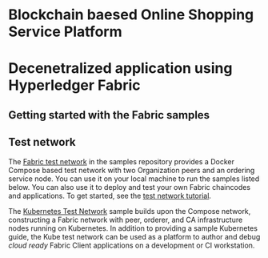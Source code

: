 [//]: # (SPDX-License-Identifier: CC-BY-4.0)

# Blockchain baesed Online Shopping Service Platform
# Decenetralized application using Hyperledger Fabric 



## Getting started with the Fabric samples



## Test network

The [Fabric test network](test-network) in the samples repository provides a Docker Compose based test network with two
Organization peers and an ordering service node. You can use it on your local machine to run the samples listed below.
You can also use it to deploy and test your own Fabric chaincodes and applications. To get started, see
the [test network tutorial](https://hyperledger-fabric.readthedocs.io/en/latest/test_network.html).

The [Kubernetes Test Network](test-network-k8s) sample builds upon the Compose network, constructing a Fabric 
network with peer, orderer, and CA infrastructure nodes running on Kubernetes.  In addition to providing a sample 
Kubernetes guide, the Kube test network can be used as a platform to author and debug _cloud ready_ Fabric Client 
applications on a development or CI workstation. 






